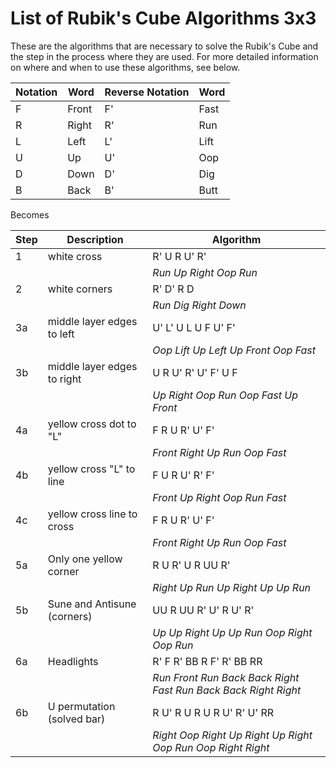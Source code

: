 <!-- https://old.reddit.com/r/rubikscube/comments/ot13nb/3x3_mnemonic_algorithm/ -->
# List of Rubik's Cube Algorithms 3x3
These are the algorithms that are necessary to solve the Rubik's Cube and the step in the process where they are used. For more detailed information on where and when to use these algorithms, see below.

Notation | Word | Reverse Notation | Word
-|-|-|-
F  | Front | F' | Fast
R  | Right | R' | Run
L  | Left  | L' | Lift
U  | Up    | U' | Oop
D  | Down  | D' | Dig
B  | Back  | B' | Butt

Becomes

Step | Description | Algorithm
-|-|-
1 | white cross                 | R' U R U' R'
| | | *Run Up Right Oop Run* 
2 | white corners               | R' D' R D
| | | *Run Dig Right Down* 
3a| middle layer edges to left  | U' L' U L U F U' F'
| | | *Oop Lift Up Left Up Front Oop Fast* 
3b| middle layer edges to right | U R U' R' U' F' U F
| | | *Up Right Oop Run Oop Fast Up Front* 
4a | yellow cross dot to "L"     | F R U R' U' F'
| | | *Front Right Up Run Oop Fast* 
4b | yellow cross "L" to line    | F U R U' R' F'
| | | *Front Up Right Oop Run Fast* 
4c | yellow cross line to cross  | F R U R' U' F'
| | | *Front Right Up Run Oop Fast* 
5a | Only one yellow corner      | R U R' U R UU R'
| | | *Right Up Run Up Right Up Up Run* 
5b | Sune and Antisune (corners) | UU R UU R' U' R U' R'
| | | *Up Up Right Up Up Run Oop Right Oop Run* 
6a | Headlights                  | R' F R' BB R F' R' BB RR
| | | *Run Front Run Back Back Right Fast Run Back Back Right Right* 
6b | U permutation (solved bar)  | R U' R U R U R U' R' U' RR
| | | *Right Oop Right Up Right Up Right Oop Run Oop Right Right* 
